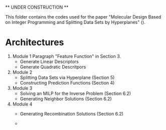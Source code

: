 ** UNDER CONSTRUCTION **

This folder contains the codes used for the paper 
"Molecular Design Based on Integer Programming and Splitting Data Sets by Hyperplanes"
().

# Architectures
1. Module 1
   Paragraph "Feature Function" in Section 3.
   - Generate Linear Descriptors
   - Generate Quadratic Descritpors
1. Module 2
   - Splitting Data Sets via Hyperplane (Section 5)
   - Constructing Prediction Functions (Section 4)
1. Module 3
   - Solving an MILP for the Inverse Problem (Section 6.2)
   - Generating Neighbor Solutions (Section 6.2)
1. Module 4
   - Generating Recombination Solutions (Section 6.2)
  
   - 
